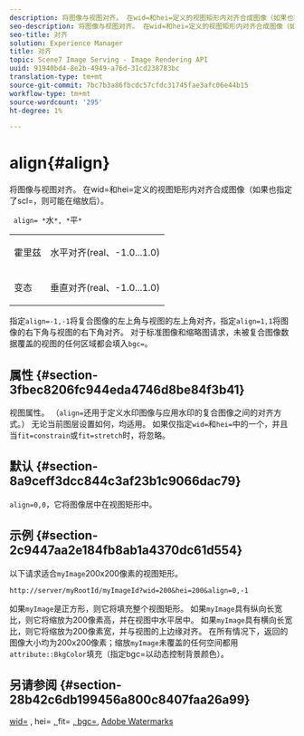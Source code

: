 ```yaml
---
description: 将图像与视图对齐。 在wid=和hei=定义的视图矩形内对齐合成图像（如果也指定了scl=，则可能在缩放后）。
seo-description: 将图像与视图对齐。 在wid=和hei=定义的视图矩形内对齐合成图像（如果也指定了scl=，则可能在缩放后）。
seo-title: 对齐
solution: Experience Manager
title: 对齐
topic: Scene7 Image Serving - Image Rendering API
uuid: 91940bd4-8e2b-4949-a76d-31cd238783bc
translation-type: tm+mt
source-git-commit: 7bc7b3a86fbcdc57cfdc31745fae3afc06e44b15
workflow-type: tm+mt
source-wordcount: '295'
ht-degree: 1%

---
```



# align{#align}

将图像与视图对齐。 在wid=和hei=定义的视图矩形内对齐合成图像（如果也指定了scl=，则可能在缩放后）。

` align= *`水`*, *`平`*`

<table id="simpletable_4CB26F72A56D4515B767C303F8E8A1CF"> 
 <tr class="strow"> 
  <td class="stentry"> <p> <span class="codeph"> <span class="varname"> 霍里兹  </span> </span> </p> </td> 
  <td class="stentry"> <p>水平对齐(real、-1.0...1.0) </p> </td> 
 </tr> 
 <tr class="strow"> 
  <td class="stentry"> <p> <span class="codeph"> <span class="varname"> 变态  </span> </span> </p> </td> 
  <td class="stentry"> <p>垂直对齐(real、-1.0...1.0) </p> </td> 
 </tr> 
</table>

指定`align=-1,-1`将复合图像的左上角与视图的左上角对齐，指定`align=1,1`将图像的右下角与视图的右下角对齐。 对于标准图像和缩略图请求，未被复合图像数据覆盖的视图的任何区域都会填入`bgc=`。

## 属性 {#section-3fbec8206fc944eda4746d8be84f3b41}

视图属性。 （`align=`还用于定义水印图像与应用水印的复合图像之间的对齐方式。） 无论当前图层设置如何，均适用。 如果仅指定`wid=`和`hei=`中的一个，并且当`fit=constrain`或`fit=stretch`时，将忽略。

## 默认 {#section-8a9ceff3dcc844c3af23b1c9066dac79}

`align=0,0`，它将图像居中在视图矩形中。

## 示例 {#section-2c9447aa2e184fb8ab1a4370dc61d554}

以下请求适合`myImage`200x200像素的视图矩形。

`http://server/myRootId/myImageId?wid=200&hei=200&align=0,-1`

如果`myImage`是正方形，则它将填充整个视图矩形。 如果`myImage`具有纵向长宽比，则它将缩放为200像素高，并在视图中水平居中。 如果`myImage`具有横向长宽比，则它将缩放为200像素宽，并与视图的上边缘对齐。 在所有情况下，返回的图像大小均为200x200像素；缩放`myImage`未覆盖的任何空间都用`attribute::BkgColor`填充（指定bgc=以动态控制背景颜色）。

## 另请参阅 {#section-28b42c6db199456a800c8407faa26a99}

[wid=](../../../../../is-api/http-ref/image-serving-api-ref/c-http-protocol-reference/c-command-reference/r-is-http-wid.md#reference-bfeadcb67bf4485f851eb21345527e47) , hei= [, ](../../../../../is-api/http-ref/image-serving-api-ref/c-http-protocol-reference/c-command-reference/r-is-http-hei.md#reference-6d6f556ccc0e4b98a815e8a5c1944a96)fit= [, bgc=](../../../../../is-api/http-ref/image-serving-api-ref/c-http-protocol-reference/c-command-reference/r-fit.md#reference-f11bff6d93d143d6b135de3a923bc989),  [](../../../../../is-api/http-ref/image-serving-api-ref/c-http-protocol-reference/c-command-reference/r-bgc.md#reference-53376175f617446fbe5c69120f834b88) [Adobe Watermarks](../../../../../is-api/http-ref/image-serving-api-ref/c-http-protocol-reference/c-syntax-and-features/r-watermarks.md#reference-35d2c3a2c98349b792921c6cb8e73832)
